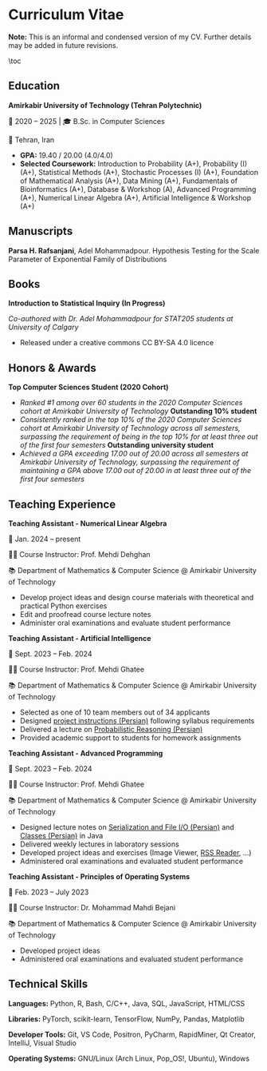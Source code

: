 # Curriculum Vitae

**Note:** This is an informal and condensed version of my CV.
Further details may be added in future revisions.

\toc

## Education

**Amirkabir University of Technology (Tehran Polytechnic)**

📅 2020 – 2025 | 🎓 B.Sc. in Computer Sciences

📍 Tehran, Iran  
- **GPA:** 19.40 / 20.00 (4.0/4.0)  
- **Selected Coursework:** Introduction to Probability (A+), Probability (I) (A+), Statistical Methods (A+), Stochastic Processes (I) (A+), Foundation of Mathematical Analysis (A+), Data Mining (A+), Fundamentals of Bioinformatics (A+), Database & Workshop (A), Advanced Programming (A+), Numerical Linear Algebra (A+), Artificial Intelligence & Workshop (A+)

## Manuscripts

**Parsa H. Rafsanjani**, Adel Mohammadpour. Hypothesis Testing for the Scale Parameter of Exponential Family of Distributions

## Books

**Introduction to Statistical Inquiry (In Progress)**

*Co-authored with Dr. Adel Mohammadpour for STAT205 students at University of Calgary*
- Released under a creative commons CC BY-SA 4.0 licence

## Honors & Awards
**Top Computer Sciences Student (2020 Cohort)**
- *Ranked #1 among over 60 students in the 2020 Computer Sciences cohort at Amirkabir University of Technology*
**Outstanding 10% student**
- *Consistently ranked in the top 10% of the 2020 Computer Sciences cohort at Amirkabir University of Technology across all semesters, surpassing the requirement of being in the top 10% for at least three out of the first four semesters*
**Outstanding university student**
- *Achieved a GPA exceeding 17.00 out of 20.00 across all semesters at Amirkabir University of Technology, surpassing the requirement of maintaining a GPA above 17.00 out of 20.00 in at least three out of the first four semesters*

## Teaching Experience  
**Teaching Assistant - Numerical Linear Algebra**

📅 Jan. 2024 – present

👨‍🏫 Course Instructor: Prof. Mehdi Dehghan

📚 Department of Mathematics & Computer Science @ Amirkabir University of Technology  
- Develop project ideas and design course materials with theoretical and practical Python exercises  
- Edit and proofread course lecture notes 
- Administer oral examinations and evaluate student performance

**Teaching Assistant - Artificial Intelligence**

📅 Sept. 2023 – Feb. 2024

👨‍🏫 Course Instructor: Prof. Mehdi Ghatee

📚 Department of Mathematics & Computer Science @ Amirkabir University of Technology  
- Selected as one of 10 team members out of 34 applicants  
- Designed [project instructions (Persian)](https://github.com/phrafsanjani/aut-materials/tree/main/ta/ai/guides) following syllabus requirements
- Delivered a lecture on [Probabilistic Reasoning (Persian)](https://github.com/phrafsanjani/aut-materials/blob/main/ta/ai/Probabilistic%20Reasoning.pdf)
- Provided academic support to students for homework assignments

**Teaching Assistant - Advanced Programming**

📅 Sept. 2023 – Feb. 2024

👨‍🏫 Course Instructor: Prof. Mehdi Ghatee

📚 Department of Mathematics & Computer Science @ Amirkabir University of Technology  
- Designed lecture notes on [Serialization and File I/O (Persian)](https://github.com/phrafsanjani/aut-materials/blob/main/ta/ap/lab4.pdf) and [Classes (Persian)](https://github.com/phrafsanjani/aut-materials/blob/main/ta/ap/main.pdf) in Java  
- Delivered weekly lectures in laboratory sessions
- Developed project ideas and exercises (Image Viewer, [RSS Reader](https://github.com/phrafsanjani/rss-reader), …)  
- Administered oral examinations and evaluated student performance

**Teaching Assistant - Principles of Operating Systems**

📅 Feb. 2023 – July 2023

👨‍🏫 Course Instructor: Dr. Mohammad Mahdi Bejani

📚 Department of Mathematics & Computer Science @ Amirkabir University of Technology  
- Developed project ideas  
- Administered oral examinations and evaluated student performance

## Technical Skills

**Languages:** Python, R, Bash, C/C++, Java, SQL, JavaScript, HTML/CSS

**Libraries:** PyTorch, scikit-learn, TensorFlow, NumPy, Pandas, Matplotlib

**Developer Tools:** Git, VS Code, Positron, PyCharm, RapidMiner, Qt Creator, IntelliJ, Visual Studio

**Operating Systems:** GNU/Linux (Arch Linux, Pop_OS!, Ubuntu), Windows